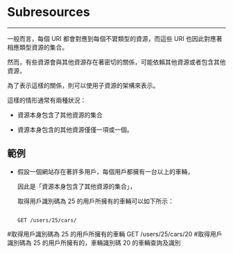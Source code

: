 # Subresources

---

一般而言，每個 URI 都會對應到每個不宭類型的資源，而這些 URI 也因此對應著相應類型資源的集合。

然而，有些資源會與其他資源存在著密切的關係，可能依賴其他資源或者包含其他資源，

為了表示這樣的關係，則可以使用子資源的架構來表示。

這樣的情形通常有兩種狀況：

* 資源本身包含了其他資源的集合

* 資源本身包含的其他資源僅僅一項或一個。

## 範例

* 假設一個網站存在著許多用戶，每個用戶都擁有一台以上的車輛，

  因此是「資源本身包含了其他資源的集合」，

  取得用戶識別碼為 25 的用戶所擁有的車輛可以如下所示：
  
  ```
  
  GET /users/25/cars/ 
  
  ```
#取得用戶識別碼為 25 的用戶所擁有的車輛 GET \/users\/25\/cars\/20 \#取得用戶識別碼為 25 的用戶所擁有的，車輛識別碼 20 的車輛查詢及識別

